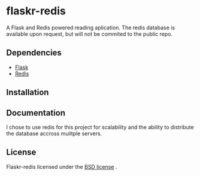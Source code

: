 # flaskr-redis

A Flask and Redis powered reading aplication. The redis database is available upon request, but will not be commited to the public repo.

## Dependencies 

- [Flask](http://flask.pocoo.org/)   
- [Redis](http://redis.io/)   

## Installation

## Documentation

I chose to use redis for this project for scalability and the ability to distribute the database accross mulitple servers.

## License

Flaskr-redis licensed under the [BSD license](http://flask.pocoo.org/docs/license/#flask-license) .
